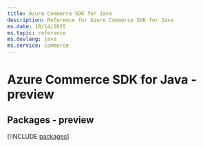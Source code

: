 ```yaml
---
title: Azure Commerce SDK for Java
description: Reference for Azure Commerce SDK for Java
ms.date: 10/14/2025
ms.topic: reference
ms.devlang: java
ms.service: commerce
---
```

# Azure Commerce SDK for Java - preview
## Packages - preview
[!INCLUDE [packages](commerce-index.md)]
